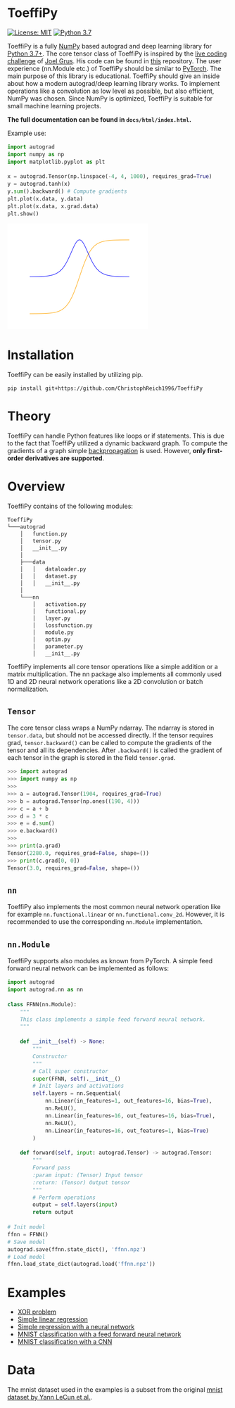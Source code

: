 # ToeffiPy
[![License: MIT](https://img.shields.io/badge/License-MIT-yellow.svg)](https://github.com/ChristophReich1996/ToeffiPy/blob/master/LICENSE)
[![Python 3.7](https://img.shields.io/badge/python-3.7-blue.svg)](https://www.python.org/downloads/release/python-370/)

ToeffiPy is a fully [NumPy](https://numpy.org/) based autograd and deep learning library for 
[Python 3.7+](https://www.python.org/). The core tensor class of ToeffiPy is inspired by the 
[live coding challenge](https://www.youtube.com/watch?v=RxmBukb-Om4&list=PLeDtc0GP5ICldMkRg-DkhpFX1rRBNHTCs) 
of [Joel Grus](https://github.com/joelgrus/). His code can be found in [this](https://github.com/joelgrus/autograd/) 
repository. The user experience (nn.Module etc.) of ToeffiPy should be similar to [PyTorch](https://pytorch.org/). 
The main purpose of this library is educational. ToeffiPy should give an inside about how a modern autograd/deep 
learning library works. To implement operations like a convolution as low level as possible, but also efficient, NumPy 
was chosen. Since NumPy is optimized, ToeffiPy is suitable for small machine learning projects.


**The full documentation can be found in `docs/html/index.html`.**

Example use:
```python
import autograd
import numpy as np
import matplotlib.pyplot as plt

x = autograd.Tensor(np.linspace(-4, 4, 1000), requires_grad=True)
y = autograd.tanh(x)
y.sum().backward() # Compute gradients
plt.plot(x.data, y.data)
plt.plot(x.data, x.grad.data)
plt.show()
```
<img src="/examples/tanh.png" alt="8" width = 320px height = 240px>

# Installation
ToeffiPy can be easily installed by utilizing pip.
````shell script
pip install git+https://github.com/ChristophReich1996/ToeffiPy
````

# Theory

ToeffiPy can handle Python features like loops or if statements. This is due to the fact that ToeffiPy utilized a 
dynamic backward graph. To compute the gradients of a graph simple
[backpropagation](https://en.wikipedia.org/wiki/Backpropagation) is used. However, **only first-order derivatives are 
supported**.

# Overview

ToeffiPy contains of the following modules:

```
ToeffiPy
└───autograd
    │   function.py
    │   tensor.py
    │   __init__.py
    │
    ├───data
    │   │   dataloader.py
    │   │   dataset.py
    │   │   __init__.py
    │
    └───nn
        │   activation.py
        │   functional.py
        │   layer.py
        │   lossfunction.py
        │   module.py
        │   optim.py
        │   parameter.py
        │   __init__.py
```

ToeffiPy implements all core tensor operations like a simple addition or a matrix multiplication.
The nn package also implements all commonly used 1D and 2D neural network operations like a 2D convolution or batch 
normalization.

## `Tensor`

The core tensor class wraps a NumPy ndarray. The ndarray is stored in `tensor.data`, but should not be accessed 
directly. If the tensor requires grad, `tensor.backward()` can be called to compute the gradients of the tensor and all 
its dependencies. After `.backward()` is called the gradient of each tensor in the graph is stored in the field 
`tensor.grad`.

```python
>>> import autograd
>>> import numpy as np
>>> 
>>> a = autograd.Tensor(1904, requires_grad=True)
>>> b = autograd.Tensor(np.ones((190, 4)))
>>> c = a + b
>>> d = 3 * c
>>> e = d.sum()
>>> e.backward()
>>>
>>> print(a.grad)
Tensor(2280.0, requires_grad=False, shape=())
>>> print(c.grad[0, 0])
Tensor(3.0, requires_grad=False, shape=())
```

## `nn`

ToeffiPy also implements the most common neural network operation like for example `nn.functional.linear` or 
`nn.functional.conv_2d`. However, it is recommended to use the corresponding `nn.Module` implementation.

## `nn.Module`

ToeffiPy supports also modules as known from PyTorch. A simple feed forward neural network can be implemented as follows:

```python
import autograd
import autograd.nn as nn

class FFNN(nn.Module):
    """
    This class implements a simple feed forward neural network.
    """

    def __init__(self) -> None:
        """
        Constructor
        """
        # Call super constructor
        super(FFNN, self).__init__()
        # Init layers and activations
        self.layers = nn.Sequential(
            nn.Linear(in_features=1, out_features=16, bias=True),
            nn.ReLU(),
            nn.Linear(in_features=16, out_features=16, bias=True),
            nn.ReLU(),
            nn.Linear(in_features=16, out_features=1, bias=True)
        )

    def forward(self, input: autograd.Tensor) -> autograd.Tensor:
        """
        Forward pass
        :param input: (Tensor) Input tensor
        :return: (Tensor) Output tensor
        """
        # Perform operations
        output = self.layers(input)
        return output

# Init model
ffnn = FFNN()
# Save model
autograd.save(ffnn.state_dict(), 'ffnn.npz')
# Load model
ffnn.load_state_dict(autograd.load('ffnn.npz'))
```

# Examples

* [XOR problem](examples/xor.py)
* [Simple linear regression](examples/regression.py)
* [Simple regression with a neural network](examples/regression_nn.py)
* [MNIST classification with a feed forward neural network](examples/mnist_ff.py)
* [MNIST classification with a CNN](examples/mnist_conv.py)

# Data

The mnist dataset used in the examples is a subset from the original [mnist dataset by Yann LeCun et al.](http://yann.lecun.com/exdb/mnist/).
